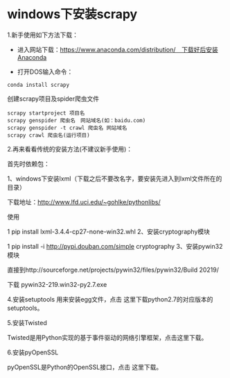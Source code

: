 # windows下安装scrapy

1.新手使用如下方法下载：
- 进入网站下载：https://www.anaconda.com/distribution/　下载好后安装Anaconda

- 打开DOS输入命令：
```
conda install scrapy 
```


创建scrapy项目及spider爬虫文件
```
scrapy startproject 项目名
scrapy genspider 爬虫名　网站域名(如：baidu.com)
scrapy genspider -t crawl 爬虫名 网站域名
scrapy crawl 爬虫名(运行项目)
```


2.再来看看传统的安装方法(不建议新手使用)：

首先时依赖包：

1、windows下安装lxml（下载之后不要改名字，要安装先进入到lxml文件所在的目录）

下载地址：http://www.lfd.uci.edu/~gohlke/pythonlibs/

使用

1
pip install lxml-3.4.4-cp27-none-win32.whl
2、安装cryptography模块

1
pip install -i http://pypi.douban.com/simple cryptography
3、安装pywin32模块

直接到http://sourceforge.net/projects/pywin32/files/pywin32/Build 20219/

下载  pywin32-219.win32-py2.7.exe

4.安装setuptools 
 用来安装egg文件，点击 这里下载python2.7的对应版本的setuptools。 

5.安装Twisted

Twisted是用Python实现的基于事件驱动的网络引擎框架，点击这里下载。

6.安装pyOpenSSL

pyOpenSSL是Python的OpenSSL接口，点击 这里下载。 

